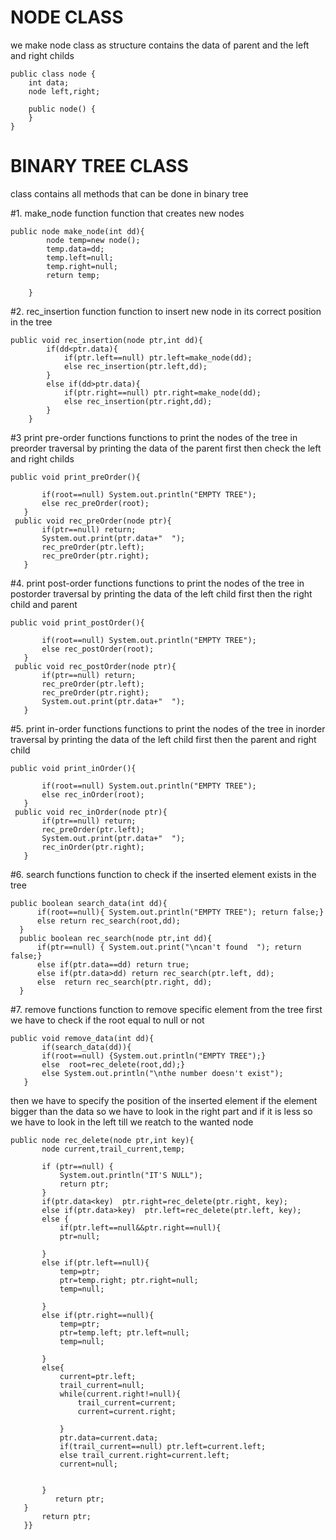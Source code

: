 # NODE CLASS 
we make node class as structure contains the data of  parent and the left and right childs
```
public class node {
    int data;
    node left,right;

    public node() {
    }  
}
```
# BINARY TREE CLASS
class contains all methods that can be done in binary tree

#1. make_node function
function that creates new nodes
```
public node make_node(int dd){
        node temp=new node();
        temp.data=dd;
        temp.left=null;
        temp.right=null;
        return temp;
           
    }
 ```
#2. rec_insertion function
function to insert new node in its correct position in the tree
```
public void rec_insertion(node ptr,int dd){
        if(dd<ptr.data){
            if(ptr.left==null) ptr.left=make_node(dd);
            else rec_insertion(ptr.left,dd);
        }
        else if(dd>ptr.data){
            if(ptr.right==null) ptr.right=make_node(dd);
            else rec_insertion(ptr.right,dd);
        }
    }
 ```
 #3 print pre-order functions
 functions to print the nodes of the tree in preorder traversal
 by printing the data of the parent first then check the left and right childs
 ```
 public void print_preOrder(){
        
        if(root==null) System.out.println("EMPTY TREE");
        else rec_preOrder(root);
    }
  public void rec_preOrder(node ptr){
        if(ptr==null) return;
        System.out.print(ptr.data+"  ");
        rec_preOrder(ptr.left);
        rec_preOrder(ptr.right);
    }
  ```
 #4. print post-order functions
 functions to print the nodes of the tree in postorder traversal
 by printing the data of the left child first then the right child and  parent
 ```
 public void print_postOrder(){
        
        if(root==null) System.out.println("EMPTY TREE");
        else rec_postOrder(root);
    }
  public void rec_postOrder(node ptr){
        if(ptr==null) return;
        rec_preOrder(ptr.left);
        rec_preOrder(ptr.right);
        System.out.print(ptr.data+"  ");
    }
  ```
  #5. print in-order functions
 functions to print the nodes of the tree in inorder traversal
 by printing the data of the left child first then the parent and right child
 ```
 public void print_inOrder(){
       
        if(root==null) System.out.println("EMPTY TREE");
        else rec_inOrder(root);
    }
  public void rec_inOrder(node ptr){
        if(ptr==null) return;
        rec_preOrder(ptr.left);
        System.out.print(ptr.data+"  ");
        rec_inOrder(ptr.right);
    }
   ```
#6. search functions
  function to check if the inserted element exists in the tree 
  ```
  public boolean search_data(int dd){
        if(root==null){ System.out.println("EMPTY TREE"); return false;}
        else return rec_search(root,dd);
    }
    public boolean rec_search(node ptr,int dd){
        if(ptr==null) { System.out.print("\ncan't found  "); return false;}
        else if(ptr.data==dd) return true;
        else if(ptr.data>dd) return rec_search(ptr.left, dd);
        else  return rec_search(ptr.right, dd);
    }
   ```
 #7. remove functions
 function to remove specific element from the tree
 first we have to check if the root equal to null or not
 ```
 public void remove_data(int dd){
        if(search_data(dd)){
        if(root==null) {System.out.println("EMPTY TREE");}
        else  root=rec_delete(root,dd);}
        else System.out.println("\nthe number doesn't exist");
    }
   ```
then we have to specify the position of the inserted element 
if the element bigger than the data so we have to look in the right part
and if it is less so we have to look in the left
till we reatch to the wanted node 
```
public node rec_delete(node ptr,int key){
       node current,trail_current,temp;
   
       if (ptr==null) {
           System.out.println("IT'S NULL");
           return ptr;
       }
       if(ptr.data<key)  ptr.right=rec_delete(ptr.right, key);
       else if(ptr.data>key)  ptr.left=rec_delete(ptr.left, key);
       else { 
           if(ptr.left==null&&ptr.right==null){ 
           ptr=null;
           
       }
       else if(ptr.left==null){
           temp=ptr;
           ptr=temp.right; ptr.right=null;
           temp=null;
           
       }
       else if(ptr.right==null){
           temp=ptr;
           ptr=temp.left; ptr.left=null;
           temp=null;
           
       }
       else{
           current=ptr.left;
           trail_current=null;
           while(current.right!=null){
               trail_current=current;
               current=current.right;

           }
           ptr.data=current.data;
           if(trail_current==null) ptr.left=current.left;
           else trail_current.right=current.left;
           current=null;
           
           
       }
          return ptr;  
   }
       return ptr;
   }}
   ```


 
